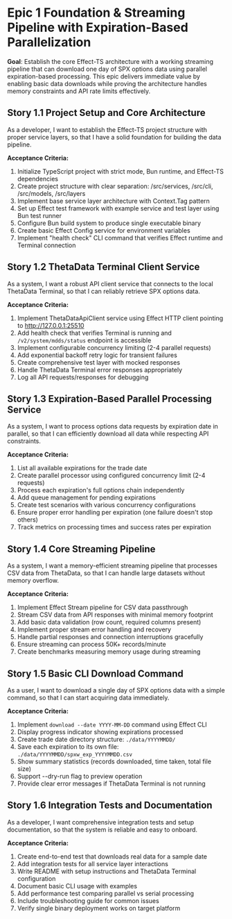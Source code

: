 # Epic 1 Foundation & Streaming Pipeline with Expiration-Based Parallelization

**Goal**: Establish the core Effect-TS architecture with a working streaming pipeline that can download one day of SPX options data using parallel expiration-based processing. This epic delivers immediate value by enabling basic data downloads while proving the architecture handles memory constraints and API rate limits effectively.

## Story 1.1 Project Setup and Core Architecture

As a developer,
I want to establish the Effect-TS project structure with proper service layers,
so that I have a solid foundation for building the data pipeline.

**Acceptance Criteria:**
1. Initialize TypeScript project with strict mode, Bun runtime, and Effect-TS dependencies
2. Create project structure with clear separation: /src/services, /src/cli, /src/models, /src/layers
3. Implement base service layer architecture with Context.Tag pattern
4. Set up Effect test framework with example service and test layer using Bun test runner
5. Configure Bun build system to produce single executable binary
6. Create basic Effect Config service for environment variables
7. Implement "health check" CLI command that verifies Effect runtime and Terminal connection

## Story 1.2 ThetaData Terminal Client Service

As a system,
I want a robust API client service that connects to the local ThetaData Terminal,
so that I can reliably retrieve SPX options data.

**Acceptance Criteria:**
1. Implement ThetaDataApiClient service using Effect HTTP client pointing to http://127.0.0.1:25510
2. Add health check that verifies Terminal is running and `/v2/system/mdds/status` endpoint is accessible
3. Implement configurable concurrency limiting (2-4 parallel requests)
4. Add exponential backoff retry logic for transient failures
5. Create comprehensive test layer with mocked responses
6. Handle ThetaData Terminal error responses appropriately
7. Log all API requests/responses for debugging

## Story 1.3 Expiration-Based Parallel Processing Service

As a system,
I want to process options data requests by expiration date in parallel,
so that I can efficiently download all data while respecting API constraints.

**Acceptance Criteria:**
1. List all available expirations for the trade date
2. Create parallel processor using configured concurrency limit (2-4 requests)
3. Process each expiration's full options chain independently
4. Add queue management for pending expirations
5. Create test scenarios with various concurrency configurations
6. Ensure proper error handling per expiration (one failure doesn't stop others)
7. Track metrics on processing times and success rates per expiration

## Story 1.4 Core Streaming Pipeline

As a system,
I want a memory-efficient streaming pipeline that processes CSV data from ThetaData,
so that I can handle large datasets without memory overflow.

**Acceptance Criteria:**
1. Implement Effect Stream pipeline for CSV data passthrough
2. Stream CSV data from API responses with minimal memory footprint
3. Add basic data validation (row count, required columns present)
4. Implement proper stream error handling and recovery
5. Handle partial responses and connection interruptions gracefully
6. Ensure streaming can process 50K+ records/minute
7. Create benchmarks measuring memory usage during streaming

## Story 1.5 Basic CLI Download Command

As a user,
I want to download a single day of SPX options data with a simple command,
so that I can start acquiring data immediately.

**Acceptance Criteria:**
1. Implement `download --date YYYY-MM-DD` command using Effect CLI
2. Display progress indicator showing expirations processed
3. Create trade date directory structure: `./data/YYYYMMDD/`
4. Save each expiration to its own file: `./data/YYYYMMDD/spxw_exp_YYYYMMDD.csv`
5. Show summary statistics (records downloaded, time taken, total file size)
6. Support --dry-run flag to preview operation
7. Provide clear error messages if ThetaData Terminal is not running

## Story 1.6 Integration Tests and Documentation

As a developer,
I want comprehensive integration tests and setup documentation,
so that the system is reliable and easy to onboard.

**Acceptance Criteria:**
1. Create end-to-end test that downloads real data for a sample date
2. Add integration tests for all service layer interactions
3. Write README with setup instructions and ThetaData Terminal configuration
4. Document basic CLI usage with examples
5. Add performance test comparing parallel vs serial processing
6. Include troubleshooting guide for common issues
7. Verify single binary deployment works on target platform
